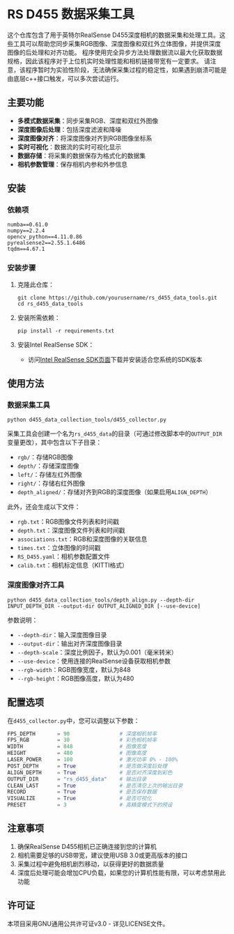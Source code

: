 # RS D455 数据采集工具

这个仓库包含了用于英特尔RealSense D455深度相机的数据采集和处理工具。这些工具可以帮助您同步采集RGB图像、深度图像和双红外立体图像，并提供深度图像的后处理和对齐功能。
程序使用完全异步方法处理数据流以最大化获取数据规格，因此该程序对于上位机实时处理性能和相机链接带宽有一定要求。
请注意，该程序暂时为实验性阶段，无法确保采集过程的稳定性，如果遇到崩溃可能是由底层c++接口触发，可以多次尝试运行。

## 主要功能

- **多模式数据采集**：同步采集RGB、深度和双红外图像
- **深度图像后处理**：包括深度滤波和降噪
- **深度图像对齐**：将深度图像对齐到RGB图像坐标系
- **实时可视化**：数据流的实时可视化显示
- **数据存储**：将采集的数据保存为格式化的数据集
- **相机参数管理**：保存相机内参和外参信息

## 安装

### 依赖项

```
numba==0.61.0
numpy==2.2.4
opencv_python==4.11.0.86
pyrealsense2==2.55.1.6486
tqdm==4.67.1
```

### 安装步骤

1. 克隆此仓库：
   ```
   git clone https://github.com/yourusername/rs_d455_data_tools.git
   cd rs_d455_data_tools
   ```

2. 安装所需依赖：
   ```
   pip install -r requirements.txt
   ```

3. 安装Intel RealSense SDK：
   - 访问[Intel RealSense SDK页面](https://github.com/IntelRealSense/librealsense/releases)下载并安装适合您系统的SDK版本

## 使用方法

### 数据采集工具

```
python d455_data_collection_tools/d455_collector.py
```

采集工具会创建一个名为`rs_d455_data`的目录（可通过修改脚本中的`OUTPUT_DIR`变量更改），其中包含以下子目录：
- `rgb/`：存储RGB图像
- `depth/`：存储深度图像
- `left/`：存储左红外图像
- `right/`：存储右红外图像
- `depth_aligned/`：存储对齐到RGB的深度图像（如果启用`ALIGN_DEPTH`）

此外，还会生成以下文件：
- `rgb.txt`：RGB图像文件列表和时间戳
- `depth.txt`：深度图像文件列表和时间戳
- `associations.txt`：RGB和深度图像的关联信息
- `times.txt`：立体图像的时间戳
- `RS_D455.yaml`：相机参数配置文件
- `calib.txt`：相机标定信息（KITTI格式）

### 深度图像对齐工具

```
python d455_data_collection_tools/depth_align.py --depth-dir INPUT_DEPTH_DIR --output-dir OUTPUT_ALIGNED_DIR [--use-device]
```

参数说明：
- `--depth-dir`：输入深度图像目录
- `--output-dir`：输出对齐深度图像目录
- `--depth-scale`：深度比例因子，默认为0.001（毫米转米）
- `--use-device`：使用连接的RealSense设备获取相机参数
- `--rgb-width`：RGB图像宽度，默认为848
- `--rgb-height`：RGB图像高度，默认为480

## 配置选项

在`d455_collector.py`中，您可以调整以下参数：

```python
FPS_DEPTH       = 90                # 深度相机帧率
FPS_RGB         = 30                # 彩色相机帧率
WIDTH           = 848               # 图像宽度
HEIGHT          = 480               # 图像高度
LASER_POWER     = 100               # 激光功率 0% - 100%
POST_DEPTH      = True              # 是否做深度后处理
ALIGN_DEPTH     = True              # 是否对齐深度到彩色
OUTPUT_DIR      = "rs_d455_data"    # 输出目录
CLEAN_LAST      = True              # 是否清空上次的输出目录
RECORD          = True              # 是否保存数据
VISUALIZE       = True              # 是否可视化
PRESET          = 3                 # 高精度模式下的预设
```

## 注意事项

1. 确保RealSense D455相机已正确连接到您的计算机
2. 相机需要足够的USB带宽，建议使用USB 3.0或更高版本的接口
3. 采集过程中避免相机剧烈移动，以获得更好的数据质量
4. 深度后处理可能会增加CPU负载，如果您的计算机性能有限，可以考虑禁用此功能

## 许可证

本项目采用GNU通用公共许可证v3.0 - 详见LICENSE文件。